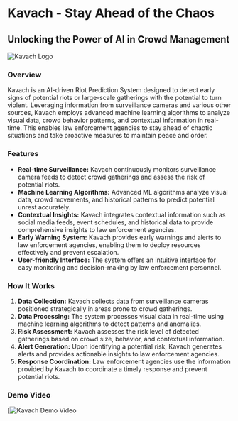 # Kavach - Stay Ahead of the Chaos

## Unlocking the Power of AI in Crowd Management

![Kavach Logo](images/kavach_logo.png)

### Overview
Kavach is an AI-driven Riot Prediction System designed to detect early signs of potential riots or large-scale gatherings with the potential to turn violent. Leveraging information from surveillance cameras and various other sources, Kavach employs advanced machine learning algorithms to analyze visual data, crowd behavior patterns, and contextual information in real-time. This enables law enforcement agencies to stay ahead of chaotic situations and take proactive measures to maintain peace and order.

### Features
- **Real-time Surveillance:** Kavach continuously monitors surveillance camera feeds to detect crowd gatherings and assess the risk of potential riots.
- **Machine Learning Algorithms:** Advanced ML algorithms analyze visual data, crowd movements, and historical patterns to predict potential unrest accurately.
- **Contextual Insights:** Kavach integrates contextual information such as social media feeds, event schedules, and historical data to provide comprehensive insights to law enforcement agencies.
- **Early Warning System:** Kavach provides early warnings and alerts to law enforcement agencies, enabling them to deploy resources effectively and prevent escalation.
- **User-friendly Interface:** The system offers an intuitive interface for easy monitoring and decision-making by law enforcement personnel.

### How It Works
1. **Data Collection:** Kavach collects data from surveillance cameras positioned strategically in areas prone to crowd gatherings.
2. **Data Processing:** The system processes visual data in real-time using machine learning algorithms to detect patterns and anomalies.
3. **Risk Assessment:** Kavach assesses the risk level of detected gatherings based on crowd size, behavior, and contextual information.
4. **Alert Generation:** Upon identifying a potential risk, Kavach generates alerts and provides actionable insights to law enforcement agencies.
5. **Response Coordination:** Law enforcement agencies use the information provided by Kavach to coordinate a timely response and prevent potential riots.


### Demo Video
[![Kavach Demo Video](https://youtube.com/shorts/Ar-1rSkw9bk?feature=shared)

